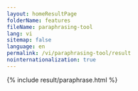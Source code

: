 ```yaml
---
layout: homeResultPage
folderName: features
fileName: paraphrasing-tool
lang: vi
sitemap: false
language: en
permalink: /vi/paraphrasing-tool/result
nointernationalization: true
---
```

{% include result/paraphrase.html %}

<script src="/js/result/paraprashing.js" data-foldername="{{page.folderName}}" data-lang="{{page.lang}}"></script>